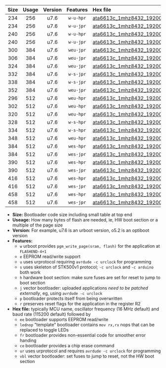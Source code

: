 |Size|Usage|Version|Features|Hex file|
|:-:|:-:|:-:|:-:|:--|
|234|256|u7.6|`w-u-hpr`|[ata6613c_1mhz8432_19200bps_ur.hex](https://raw.githubusercontent.com/stefanrueger/urboot/main/bootloaders/ata6613c/fcpu_1mhz8432/19200_bps/ata6613c_1mhz8432_19200bps_ur.hex)|
|234|256|u7.6|`w-u-jpr`|[ata6613c_1mhz8432_19200bps_ur_vbl.hex](https://raw.githubusercontent.com/stefanrueger/urboot/main/bootloaders/ata6613c/fcpu_1mhz8432/19200_bps/ata6613c_1mhz8432_19200bps_ur_vbl.hex)|
|240|256|u7.6|`w-u-hpr`|[ata6613c_1mhz8432_19200bps_lednop_ur.hex](https://raw.githubusercontent.com/stefanrueger/urboot/main/bootloaders/ata6613c/fcpu_1mhz8432/19200_bps/ata6613c_1mhz8432_19200bps_lednop_ur.hex)|
|240|256|u7.6|`w-u-jpr`|[ata6613c_1mhz8432_19200bps_lednop_ur_vbl.hex](https://raw.githubusercontent.com/stefanrueger/urboot/main/bootloaders/ata6613c/fcpu_1mhz8432/19200_bps/ata6613c_1mhz8432_19200bps_lednop_ur_vbl.hex)|
|300|384|u7.6|`weu-jpr`|[ata6613c_1mhz8432_19200bps_ee_ur_vbl.hex](https://raw.githubusercontent.com/stefanrueger/urboot/main/bootloaders/ata6613c/fcpu_1mhz8432/19200_bps/ata6613c_1mhz8432_19200bps_ee_ur_vbl.hex)|
|306|384|u7.6|`weu-jpr`|[ata6613c_1mhz8432_19200bps_ee_lednop_ur_vbl.hex](https://raw.githubusercontent.com/stefanrueger/urboot/main/bootloaders/ata6613c/fcpu_1mhz8432/19200_bps/ata6613c_1mhz8432_19200bps_ee_lednop_ur_vbl.hex)|
|324|384|u7.6|`weu-jpr`|[ata6613c_1mhz8432_19200bps_ee_lednop_fr_ur_vbl.hex](https://raw.githubusercontent.com/stefanrueger/urboot/main/bootloaders/ata6613c/fcpu_1mhz8432/19200_bps/ata6613c_1mhz8432_19200bps_ee_lednop_fr_ur_vbl.hex)|
|332|384|u7.6|`w-s-jpr`|[ata6613c_1mhz8432_19200bps_vbl.hex](https://raw.githubusercontent.com/stefanrueger/urboot/main/bootloaders/ata6613c/fcpu_1mhz8432/19200_bps/ata6613c_1mhz8432_19200bps_vbl.hex)|
|338|384|u7.6|`w-s-jpr`|[ata6613c_1mhz8432_19200bps_lednop_vbl.hex](https://raw.githubusercontent.com/stefanrueger/urboot/main/bootloaders/ata6613c/fcpu_1mhz8432/19200_bps/ata6613c_1mhz8432_19200bps_lednop_vbl.hex)|
|352|384|u7.6|`weu-jpr`|[ata6613c_1mhz8432_19200bps_ee_lednop_fr_ce_ur_vbl.hex](https://raw.githubusercontent.com/stefanrueger/urboot/main/bootloaders/ata6613c/fcpu_1mhz8432/19200_bps/ata6613c_1mhz8432_19200bps_ee_lednop_fr_ce_ur_vbl.hex)|
|296|512|u7.6|`weu-hpr`|[ata6613c_1mhz8432_19200bps_ee_ur.hex](https://raw.githubusercontent.com/stefanrueger/urboot/main/bootloaders/ata6613c/fcpu_1mhz8432/19200_bps/ata6613c_1mhz8432_19200bps_ee_ur.hex)|
|302|512|u7.6|`weu-hpr`|[ata6613c_1mhz8432_19200bps_ee_lednop_ur.hex](https://raw.githubusercontent.com/stefanrueger/urboot/main/bootloaders/ata6613c/fcpu_1mhz8432/19200_bps/ata6613c_1mhz8432_19200bps_ee_lednop_ur.hex)|
|320|512|u7.6|`weu-hpr`|[ata6613c_1mhz8432_19200bps_ee_lednop_fr_ur.hex](https://raw.githubusercontent.com/stefanrueger/urboot/main/bootloaders/ata6613c/fcpu_1mhz8432/19200_bps/ata6613c_1mhz8432_19200bps_ee_lednop_fr_ur.hex)|
|328|512|u7.6|`w-s-hpr`|[ata6613c_1mhz8432_19200bps.hex](https://raw.githubusercontent.com/stefanrueger/urboot/main/bootloaders/ata6613c/fcpu_1mhz8432/19200_bps/ata6613c_1mhz8432_19200bps.hex)|
|334|512|u7.6|`w-s-hpr`|[ata6613c_1mhz8432_19200bps_lednop.hex](https://raw.githubusercontent.com/stefanrueger/urboot/main/bootloaders/ata6613c/fcpu_1mhz8432/19200_bps/ata6613c_1mhz8432_19200bps_lednop.hex)|
|348|512|u7.6|`weu-hpr`|[ata6613c_1mhz8432_19200bps_ee_lednop_fr_ce_ur.hex](https://raw.githubusercontent.com/stefanrueger/urboot/main/bootloaders/ata6613c/fcpu_1mhz8432/19200_bps/ata6613c_1mhz8432_19200bps_ee_lednop_fr_ce_ur.hex)|
|384|512|u7.6|`wes-hpr`|[ata6613c_1mhz8432_19200bps_ee.hex](https://raw.githubusercontent.com/stefanrueger/urboot/main/bootloaders/ata6613c/fcpu_1mhz8432/19200_bps/ata6613c_1mhz8432_19200bps_ee.hex)|
|384|512|u7.6|`wes-jpr`|[ata6613c_1mhz8432_19200bps_ee_vbl.hex](https://raw.githubusercontent.com/stefanrueger/urboot/main/bootloaders/ata6613c/fcpu_1mhz8432/19200_bps/ata6613c_1mhz8432_19200bps_ee_vbl.hex)|
|390|512|u7.6|`wes-hpr`|[ata6613c_1mhz8432_19200bps_ee_lednop.hex](https://raw.githubusercontent.com/stefanrueger/urboot/main/bootloaders/ata6613c/fcpu_1mhz8432/19200_bps/ata6613c_1mhz8432_19200bps_ee_lednop.hex)|
|390|512|u7.6|`wes-jpr`|[ata6613c_1mhz8432_19200bps_ee_lednop_vbl.hex](https://raw.githubusercontent.com/stefanrueger/urboot/main/bootloaders/ata6613c/fcpu_1mhz8432/19200_bps/ata6613c_1mhz8432_19200bps_ee_lednop_vbl.hex)|
|416|512|u7.6|`wes-hpr`|[ata6613c_1mhz8432_19200bps_ee_lednop_fr.hex](https://raw.githubusercontent.com/stefanrueger/urboot/main/bootloaders/ata6613c/fcpu_1mhz8432/19200_bps/ata6613c_1mhz8432_19200bps_ee_lednop_fr.hex)|
|416|512|u7.6|`wes-jpr`|[ata6613c_1mhz8432_19200bps_ee_lednop_fr_vbl.hex](https://raw.githubusercontent.com/stefanrueger/urboot/main/bootloaders/ata6613c/fcpu_1mhz8432/19200_bps/ata6613c_1mhz8432_19200bps_ee_lednop_fr_vbl.hex)|
|458|512|u7.6|`wes-hpr`|[ata6613c_1mhz8432_19200bps_ee_lednop_fr_ce.hex](https://raw.githubusercontent.com/stefanrueger/urboot/main/bootloaders/ata6613c/fcpu_1mhz8432/19200_bps/ata6613c_1mhz8432_19200bps_ee_lednop_fr_ce.hex)|
|458|512|u7.6|`wes-jpr`|[ata6613c_1mhz8432_19200bps_ee_lednop_fr_ce_vbl.hex](https://raw.githubusercontent.com/stefanrueger/urboot/main/bootloaders/ata6613c/fcpu_1mhz8432/19200_bps/ata6613c_1mhz8432_19200bps_ee_lednop_fr_ce_vbl.hex)|

- **Size:** Bootloader code size including small table at top end
- **Useage:** How many bytes of flash are needed, ie, HW boot section or a multiple of the page size
- **Version:** For example, u7.6 is an urboot version, o5.2 is an optiboot version
- **Features:**
  + `w` urboot provides `pgm_write_page(sram, flash)` for the application at `FLASHEND-4+1`
  + `e` EEPROM read/write support
  + `u` uses urprotocol requiring `avrdude -c urclock` for programming
  + `s` uses skeleton of STK500v1 protocol; `-c urclock` and `-c arduino` both work
  + `h` hardware boot section: make sure fuses are set for reset to jump to boot section
  + `j` vector bootloader: uploaded applications *need to be patched externally*, eg, using `avrdude -c urclock`
  + `p` bootloader protects itself from being overwritten
  + `r` preserves reset flags for the application in the register R2
- **Hex file:** typically MCU name, oscillator frequency (16 MHz default) and baud rate (115200 default) followed by
  + `ee` bootloader supports EEPROM read/write
  + `lednop` "template" bootloader contains `mov rx,rx` nops that can be replaced to toggle LEDs
  + `fr` bootloader provides non-essential code for smoother error handing
  + `ce` bootloader provides a chip erase command
  + `ur` uses urprotocol and requires `avrdude -c urclock` for programming
  + `vbl` vector bootloader: set fuses to jump to reset, not the HW boot section
